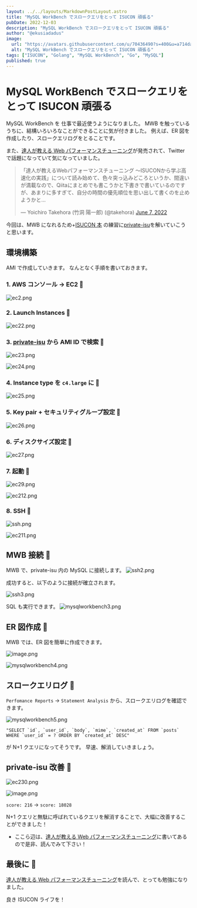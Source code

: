 ```yaml
---
layout: ../../layouts/MarkdownPostLayout.astro
title: "MySQL WorkBench でスロークエリをとって ISUCON 頑張る"
pubDate: 2022-12-03
description: "MySQL WorkBench でスロークエリをとって ISUCON 頑張る"
author: "@ekusiadadus"
image:
  url: "https://avatars.githubusercontent.com/u/70436490?s=400&u=a714da7802c65046265c6848887eecddfc58b5c0&v=4"
  alt: "MySQL WorkBench でスロークエリをとって ISUCON 頑張る"
tags: ["ISUCON", "Golang", "MySQL WorkBench", "Go", "MySQL"]
published: true
---
```


# MySQL WorkBench でスロークエリをとって ISUCON 頑張る

MySQL WorkBench を 仕事で最近使うようになりました。
MWB を触っているうちに、結構いろいろなことができることに気が付きました。
例えば、ER 図を作成したり、スロークエリログをとることです。

また、[達人が教える Web パフォーマンスチューニング](https://gihyo.jp/book/2022/978-4-297-12846-3)が発売されて、Twitter で話題になっていて気になっていました。

<blockquote class="twitter-tweet"><p lang="ja" dir="ltr">「達人が教えるWebパフォーマンスチューニング ～ISUCONから学ぶ高速化の実践」について読み始めて、色々突っ込みどころというか、間違いが満載なので、Qiitaにまとめでも書こうかと下書きで書いているのですが、あまりに多すぎて、自分の時間の優先順位を思い出して書くのを止めようかと…</p>&mdash; Yoichiro Takehora (竹洞 陽一郎) (@takehora) <a href="https://twitter.com/takehora/status/1534082403085750272?ref_src=twsrc%5Etfw">June 7, 2022</a></blockquote> <script async src="https://platform.twitter.com/widgets.js" charset="utf-8"></script>

今回は、MWB になれるため+[ISUCON 本](https://gihyo.jp/book/2022/978-4-297-12846-3) の練習に[private-isu](https://github.com/catatsuy/private-isu)を解いていこうと思います。

## 環境構築

AMI で作成していきます。
なんとなく手順を書いておきます。

### 1. AWS コンソール -> EC2 🍇

![ec2.png](https://qiita-image-store.s3.ap-northeast-1.amazonaws.com/0/905557/7a153fb0-ee61-86f5-ca79-4282bcfcbb9e.png)

### 2. Launch Instances 🍈

![ec22.png](https://qiita-image-store.s3.ap-northeast-1.amazonaws.com/0/905557/5954394b-acce-d30a-9873-64bbb5fd20a0.png)

### 3. [private-isu](https://github.com/catatsuy/private-isu) から AMI ID で検索 🍉

![ec23.png](https://qiita-image-store.s3.ap-northeast-1.amazonaws.com/0/905557/2a1cddca-8330-c9f9-671b-d76ad9128937.png)

![ec24.png](https://qiita-image-store.s3.ap-northeast-1.amazonaws.com/0/905557/401005c5-21cf-3bcf-b1e1-2d6098a02c84.png)

### 4. Instance type を `c4.large` に 🍊

![ec25.png](https://qiita-image-store.s3.ap-northeast-1.amazonaws.com/0/905557/07cbf344-d4ba-916c-0706-ee2a4fa221f2.png)

### 5. Key pair + セキュリティグループ設定 🍋

![ec26.png](https://qiita-image-store.s3.ap-northeast-1.amazonaws.com/0/905557/0bcc814c-878e-c605-2893-38c11ad0ed97.png)

### 6. ディスクサイズ設定 🍌

![ec27.png](https://qiita-image-store.s3.ap-northeast-1.amazonaws.com/0/905557/85bb94d9-6238-5d11-bc98-e364b6b3c2e7.png)

### 7. 起動 🍎

![ec29.png](https://qiita-image-store.s3.ap-northeast-1.amazonaws.com/0/905557/a00ddee2-a568-b2e7-a575-06cfc3b969fc.png)

![ec212.png](https://qiita-image-store.s3.ap-northeast-1.amazonaws.com/0/905557/67b03ba9-75ad-6d35-c03a-149f1b52d00d.png)

### 8. SSH 🍍

![ssh.png](https://qiita-image-store.s3.ap-northeast-1.amazonaws.com/0/905557/e3937146-af1c-cdf8-151f-09c52ebef9f9.png)

![ec211.png](https://qiita-image-store.s3.ap-northeast-1.amazonaws.com/0/905557/40e2d0ea-7d9d-f2a9-19bd-e8fc2bcc85e7.png)

## MWB 接続 🍏

MWB で、private-isu 内の MySQL に接続します。
![ssh2.png](https://qiita-image-store.s3.ap-northeast-1.amazonaws.com/0/905557/dbb09378-5576-8a4c-a68a-c3de00463708.png)

成功すると、以下のように接続が確立されます。

![ssh3.png](https://qiita-image-store.s3.ap-northeast-1.amazonaws.com/0/905557/4e4f9bc8-0429-3ece-b84c-8df77ffa13df.png)

SQL も実行できます。
![mysqlworkbench3.png](https://qiita-image-store.s3.ap-northeast-1.amazonaws.com/0/905557/477f5dc3-841a-1b2e-1b9f-055a42b3e03b.png)

## ER 図作成 🍐

MWB では、ER 図を簡単に作成できます。

![image.png](https://qiita-image-store.s3.ap-northeast-1.amazonaws.com/0/905557/4b4c4a3a-5f1e-d26a-deb6-5820c9392619.png)

![mysqlworkbench4.png](https://qiita-image-store.s3.ap-northeast-1.amazonaws.com/0/905557/53de0a63-1638-f9e1-6bbc-2620e12c8c2b.png)

## スロークエリログ 🍑

`Perfomance Reports` -> `Statement Analysis` から、スロークエリログを確認できます。

![mysqlworkbench5.png](https://qiita-image-store.s3.ap-northeast-1.amazonaws.com/0/905557/ecfb58c8-1150-b74f-764a-319279dc6e7c.png)

```
"SELECT `id`, `user_id`, `body`, `mime`, `created_at` FROM `posts` WHERE `user_id` = ? ORDER BY `created_at` DESC"
```

が N+1 クエリになってそうです。
早速、解消していきましょう。

## private-isu 改善 🍒

![ec230.png](https://qiita-image-store.s3.ap-northeast-1.amazonaws.com/0/905557/394ad1ec-3c65-5307-803f-3f24ad4aef53.png)

![image.png](https://qiita-image-store.s3.ap-northeast-1.amazonaws.com/0/905557/410da2e3-24f6-927a-aeef-b5ed79ba4de9.png)

`score: 216` -> `score: 18028`

N+1 クエリと無駄に呼ばれているクエリを解消することで、大幅に改善することができました！

- ここら辺は、[達人が教える Web パフォーマンスチューニング](https://gihyo.jp/book/2022/978-4-297-12846-3)に書いてあるので是非、読んでみて下さい！

## 最後に 🥥

[達人が教える Web パフォーマンスチューニング](https://gihyo.jp/book/2022/978-4-297-12846-3)を読んで、とっても勉強になりました。

良き ISUCON ライフを！
